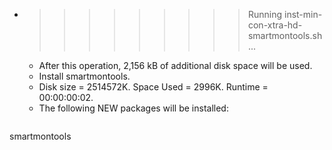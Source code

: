 * >>>>>>>>> Running inst-min-con-xtra-hd-smartmontools.sh ...
  * After this operation, 2,156 kB of additional disk space will be used.
  * Install smartmontools.
  * Disk size = 2514572K. Space Used = 2996K. Runtime = 00:00:00:02.
  * The following NEW packages will be installed:
  ```bash
smartmontools
  ```
